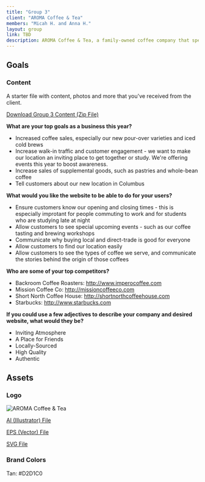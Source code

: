 ```yaml
---
title: "Group 3"
client: "AROMA Coffee & Tea"
members: "Micah H. and Anna H."
layout: group
link: TBD
description: AROMA Coffee & Tea, a family-owned coffee company that specializes in locally-sourced coffee.  They have two locations in Columbus, OH.
---
```


## Goals

### Content

A starter file with content, photos and more that you've received from the client.  

<a href="/groups/assets/group3/Group-3-Content.zip">Download Group 3 Content (Zip File)</a>


**What are your top goals as a business this year?**

* Increased coffee sales, especially our new pour-over varieties and iced cold brews
* Increase walk-in traffic and customer engagement - we want to make our location an inviting place to get together or study.  We're offering events this year to boost awareness.
* Increase sales of supplemental goods, such as pastries and whole-bean coffee
* Tell customers about our new location in Columbus

**What would you like the website to be able to do for your users?**

* Ensure customers know our opening and closing times - this is especially improtant for people commuting to work and for students who are studying late at night
* Allow customers to see special upcoming events - such as our coffee tasting and brewing workshops
* Communicate why buying local and direct-trade is good for everyone
* Allow customers to find our location easily
* Allow customers to see the types of coffee we serve, and communicate the stories behind the origin of those coffees

**Who are some of your top competitors?**

* Backroom Coffee Roasters: http://www.imperocoffee.com
* Mission Coffee Co: http://missioncoffeeco.com
* Short North Coffee House: http://shortnorthcoffeehouse.com
* Starbucks: http://www.starbucks.com

**If you could use a few adjectives to describe your company and desired website, what would they be?**

* Inviting Atmosphere
* A Place for Friends
* Locally-Sourced
* High Quality
* Authentic

## Assets

### Logo
<img src="/groups/assets/group3/aroma.svg" alt="AROMA Coffee & Tea" />

<a href="/groups/assets/group3/aroma.ai">AI (Illustrator) File</a>

<a href="/groups/assets/group3/aroma.eps">EPS (Vector) File</a>

<a href="/groups/assets/group3/aroma.svg">SVG File</a>

### Brand Colors

Tan: #D2D1C0